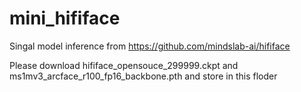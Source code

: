 # mini_hififace

Singal model inference from https://github.com/mindslab-ai/hififace

Please download hififace_opensouce_299999.ckpt and ms1mv3_arcface_r100_fp16_backbone.pth and store in this floder
